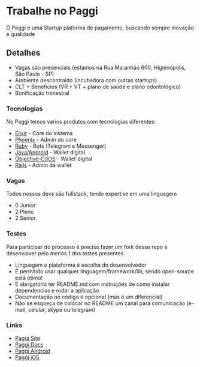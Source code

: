 # Trabalhe no Paggi
O Paggi é uma Startup plaforma de pagamento, buscando sempre inovação e qualidade

## Detalhes
* Vagas são presenciais (estamos na Rua Maranhão 600, Higienópolis, São Paulo - SP)
* Ambiente descontraido (incubadora com outras startups)
* CLT + Benefícios (VR + VT + plano de saúde e plano odontológico)
* Bonificação trimestral

### Tecnologias
No Paggi temos varios produtos com tecnologias diferentes:

* [Elixir](https://elixir.org) - Core do sistema
* [Phoenix](https://phoenixframework.org) - Admin do core
* [Ruby](https://ruby-lang.org) - Bots (Telegram e Messenger)
* [Java/Android](https://developer.android.com) - Wallet digital
* [Objective-C/iOS](https://developer.apple.com) - Wallet digital
* [Rails](http://rubyonrails.org/) - Admin da wallet

### Vagas
Todos nossos devs são fullstack, tendo expertise em uma linguagem 
* 0 Junior
* 2 Pleno
* 2 Senior

### Testes
Para participar do processo é preciso fazer um fork desse repo e desenvolver pelo menos 1 dos testes presentes.
* Linguagem e plataforma é escolha do desenvolvedor
* É permitido usar qualquer linguagem/framework/lib, sendo open-source está ótimo!
* É obrigatório ter README.md com instruções de como instalar dependencias e rodar a aplicação
* Documentação no código é opcional (mas é um diferencial)
* Não se esqueça de colocar no README um canal para comunicacão (e-mail, celular, skype ou telegram)

### Links
* [Paggi Site](https://www.paggi.com/)
* [Paggi Docs](http://docs.paggi.com/)
* [Paggi Android](https://play.google.com/store/apps/details?id=br.com.kiik_pay)
* [Paggi iOS](https://itunes.apple.com/br/app/kiik/id687508608?mt=8)
